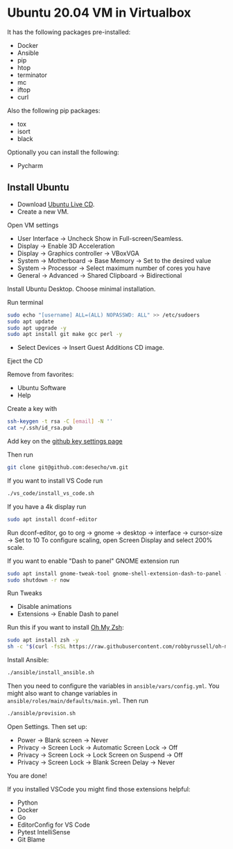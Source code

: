 # Ubuntu 20.04 VM in Virtualbox

It has the following packages pre-installed:

* Docker
* Ansible
* pip
* htop
* terminator
* mc
* iftop
* curl

Also the following pip packages:

* tox
* isort
* black

Optionally you can install the following:
* Pycharm

## Install Ubuntu

* Download [Ubuntu Live CD](https://www.ubuntu.com/download/desktop).
* Create a new VM.

Open VM settings

* User Interface -> Uncheck Show in Full-screen/Seamless.
* Display -> Enable 3D Acceleration
* Display -> Graphics controller -> VBoxVGA
* System -> Motherboard -> Base Memory -> Set to the desired value
* System -> Processor -> Select maximum number of cores you have
* General -> Advanced -> Shared Clipboard -> Bidirectional

Install Ubuntu Desktop. Choose minimal installation.

Run terminal

```bash
sudo echo "[username] ALL=(ALL) NOPASSWD: ALL" >> /etc/sudoers
sudo apt update
sudo apt upgrade -y
sudo apt install git make gcc perl -y
```

* Select Devices -> Insert Guest Additions CD image.

Eject the CD

Remove from favorites:

* Ubuntu Software
* Help

Create a key with
```bash
ssh-keygen -t rsa -C [email] -N ''
cat ~/.ssh/id_rsa.pub
```

Add key on the [github key settings page](https://github.com/settings/keys)

Then run
```bash
git clone git@github.com:desecho/vm.git
```

If you want to install VS Code run
```bash
./vs_code/install_vs_code.sh
```

If you have a 4k display run
```bash
sudo apt install dconf-editor
```
Run dconf-editor, go to org -> gnome -> desktop -> interface -> cursor-size -> Set to 10
To configure scaling, open Screen Display and select 200% scale.

If you want to enable "Dash to panel" GNOME extension run
```bash
sudo apt install gnome-tweak-tool gnome-shell-extension-dash-to-panel -y
sudo shutdown -r now
```

Run Tweaks
* Disable animations
* Extensions -> Enable Dash to panel

Run this if you want to install [Oh My Zsh](https://github.com/robbyrussell/oh-my-zsh):
```bash
sudo apt install zsh -y
sh -c "$(curl -fsSL https://raw.githubusercontent.com/robbyrussell/oh-my-zsh/master/tools/install.sh)"
```

Install Ansible:
```bash
./ansible/install_ansible.sh
```

Then you need to configure the variables in `ansible/vars/config.yml`.
You might also want to change variables in `ansible/roles/main/defaults/main.yml`.
Then run
```bash
./ansible/provision.sh
```

Open Settings. Then set up:
- Power -> Blank screen -> Never
- Privacy -> Screen Lock -> Automatic Screen Lock -> Off
- Privacy -> Screen Lock -> Lock Screen on Suspend -> Off
- Privacy -> Screen Lock -> Blank Screen Delay -> Never

You are done!

If you installed VSCode you might find those extensions helpful:
* Python
* Docker
* Go
* EditorConfig for VS Code
* Pytest IntelliSense
* Git Blame
